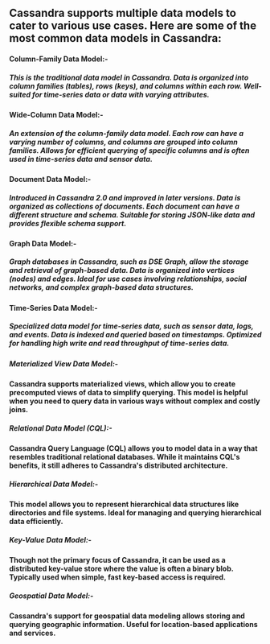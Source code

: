 ## Cassandra supports multiple data models to cater to various use cases. Here are some of the most common data models in Cassandra:

#### Column-Family Data Model:-

##### This is the traditional data model in Cassandra. Data is organized into column families (tables), rows (keys), and columns within each row. Well-suited for time-series data or data with varying attributes.

#### Wide-Column Data Model:-

##### An extension of the column-family data model. Each row can have a varying number of columns, and columns are grouped into column families. Allows for efficient querying of specific columns and is often used in time-series data and sensor data.

#### Document Data Model:-

##### Introduced in Cassandra 2.0 and improved in later versions. Data is organized as collections of documents. Each document can have a different structure and schema. Suitable for storing JSON-like data and provides flexible schema support.

#### Graph Data Model:-

##### Graph databases in Cassandra, such as DSE Graph, allow the storage and retrieval of graph-based data. Data is organized into vertices (nodes) and edges. Ideal for use cases involving relationships, social networks, and complex graph-based data structures.

#### Time-Series Data Model:-

##### Specialized data model for time-series data, such as sensor data, logs, and events. Data is indexed and queried based on timestamps. Optimized for handling high write and read throughput of time-series data.

##### Materialized View Data Model:-

#### Cassandra supports materialized views, which allow you to create precomputed views of data to simplify querying. This model is helpful when you need to query data in various ways without complex and costly joins.

##### Relational Data Model (CQL):-

#### Cassandra Query Language (CQL) allows you to model data in a way that resembles traditional relational databases. While it maintains CQL's benefits, it still adheres to Cassandra's distributed architecture.

##### Hierarchical Data Model:-

#### This model allows you to represent hierarchical data structures like directories and file systems. Ideal for managing and querying hierarchical data efficiently.

##### Key-Value Data Model:-

#### Though not the primary focus of Cassandra, it can be used as a distributed key-value store where the value is often a binary blob. Typically used when simple, fast key-based access is required.

##### Geospatial Data Model:-

#### Cassandra's support for geospatial data modeling allows storing and querying geographic information. Useful for location-based applications and services.
